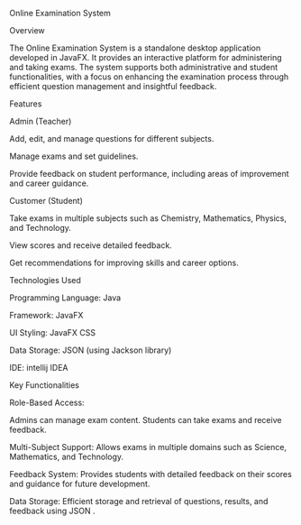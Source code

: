 Online Examination System

Overview

The Online Examination System is a standalone desktop application developed in JavaFX. It provides an interactive platform for administering and taking exams. The system supports both administrative and student functionalities, with a focus on enhancing the examination process through efficient question management and insightful feedback.

Features

Admin (Teacher)

Add, edit, and manage questions for different subjects.

Manage exams and set guidelines.

Provide feedback on student performance, including areas of improvement and career guidance.

Customer (Student)

Take exams in multiple subjects such as Chemistry, Mathematics, Physics, and Technology.

View scores and receive detailed feedback.

Get recommendations for improving skills and career options.

Technologies Used

Programming Language: Java

Framework: JavaFX

UI Styling: JavaFX CSS

Data Storage: JSON (using Jackson library) 

IDE: intellij IDEA

Key Functionalities

Role-Based Access:

Admins can manage exam content.
Students can take exams and receive feedback.

Multi-Subject Support:
Allows exams in multiple domains such as Science, Mathematics, and Technology.

Feedback System:
Provides students with detailed feedback on their scores and guidance for future development.

Data Storage:
Efficient storage and retrieval of questions, results, and feedback using JSON .
